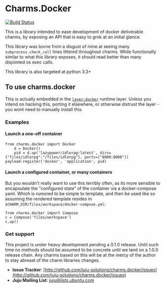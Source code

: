 # Charms.Docker

[![Build Status](https://travis-ci.org/juju-solutions/charms.docker.svg?branch=master)](https://travis-ci.org/juju-solutions/charms.docker)

This is a library intended to ease development of docker
deliverable charms, by exposing an API that is easy to
grok at an initial glance.

This library was borne from a disgust of mine at seeing many
`subprocess.check_call` lines littered throughout charms.
While functionally similar to what this library exposes, it
should read better than many disjointed os exec calls.

This library is also targeted at python 3.3+

## To use charms.docker

This is actually embedded in the [`layer:docker`](http://github.com/juju-solutions/layer-docker)
runtime layer. Unless you intend on hacking this, porting it elsewhere, or otherwise
distrust the layer - you wont need to manually install this.

### Examples

#### Launch a one-off container

	from charms.docker import Docker
        d = Docker()
        pid = d.up('lazypower/idlerpg:latest', dirs={"files/idlerpg":"/files/idlerpg"}, ports=["8000:8000"])
	payload-register('docker', 'application', pid)


#### Launch a configured container, or many containers

But you wouldn't really want to use this terribly often, as its more sensible
to encapsulate the "configured state" of the container via a docker-compose yaml.
Which is rumored to be simple to template, and then be used like so assuming the
rendered template resides in `$CHARM_DIR/files/workspace/docker-compose.yml`:

	from charms.docker import Compose
	c = Compose('files/workspace')
	c.up()

### Get support

This project is under heavy development pending a 0.1.0 release. Until such time
no methods should be assumed to be concrete until we land on a 1.0.0 release
chain. Any charms based on this will be at the mercy of the author to stay abreast
of the charm libraries changes.

- **Issue Tracker**: [http://github.com/juju-solutions/charms.docker/issues](http://github.com/juju-solutions/charms.docker/issues)
- **Juju Mailing List**: [juju@lists.ubuntu.com](mailto:juju@lists.ubuntu.com)
